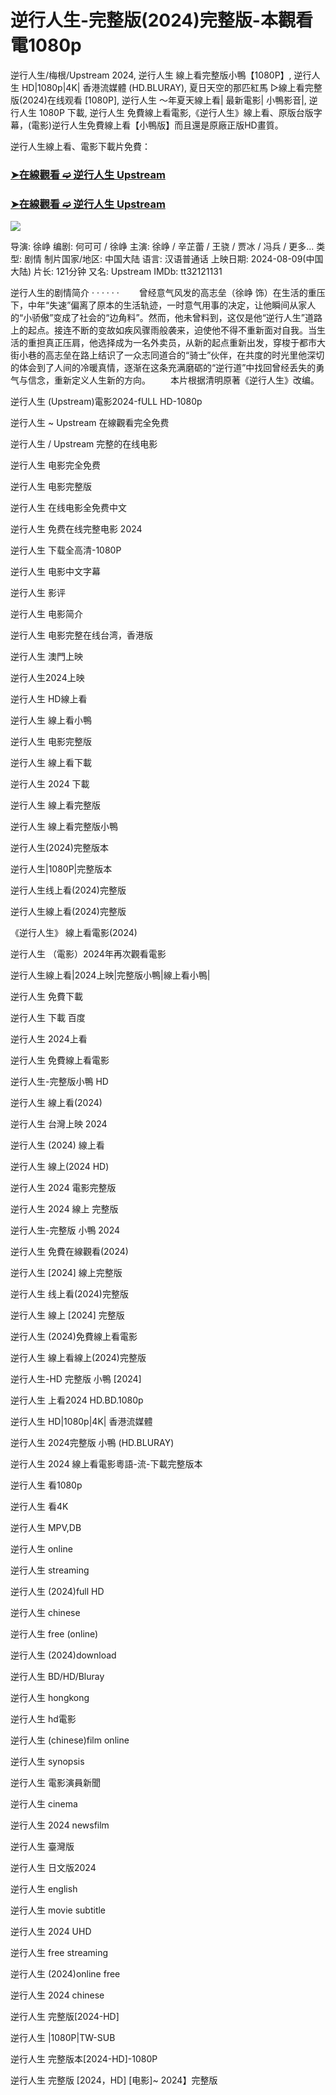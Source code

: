 <h1>逆行人生-完整版(2024)完整版-本觀看電1080p</h1>

逆行人生/梅根/Upstream 2024, 逆行人生 線上看完整版小鴨【1080P】, 逆行人生 HD|1080p|4K| 香港流媒體 (HD.BLURAY), 夏日天空的那匹紅馬 ▷線上看完整版(2024)在线观看 [1080P], 逆行人生 ～年夏天線上看| 最新電影| 小鴨影音|, 逆行人生 1080P 下載, 逆行人生 免費線上看電影,《逆行人生》線上看、原版台版字幕，(電影)逆行人生免費線上看【小鴨版】而且還是原廠正版HD畫質。

逆行人生線上看、電影下載片免費：


<h3><p><a href="https://forumdouban.blogspot.com/p/2024.html"><strong>➤在線觀看 ➫️ 逆行人生 Upstream </strong></a></p>

<h3><a href="https://forumdouban.blogspot.com/p/2024.html"><strong>➤在線觀看 ➫️ 逆行人生 Upstream </strong></a></h3>
<p></h3>


<a href="https://forumdouban.blogspot.com/p/2024.html" title="PLAY NOW" rel="nofollow"><img src="https://camo.githubusercontent.com/7f6f88830ea72d49540cad466f7218e4623560163f263a8577ac8297d75fe095/68747470733a2f2f7777772e746563686d65686f772e636f6d2f77702d636f6e74656e742f75706c6f6164732f323032342f30332f72676273727465672e676966" style="max-width: 100%;"></a>



导演: 徐峥
编剧: 何可可 / 徐峥
主演: 徐峥 / 辛芷蕾 / 王骁 / 贾冰 / 冯兵 / 更多...
类型: 剧情
制片国家/地区: 中国大陆
语言: 汉语普通话
上映日期: 2024-08-09(中国大陆)
片长: 121分钟
又名: Upstream
IMDb: tt32121131

逆行人生的剧情简介 · · · · · ·
　　曾经意气风发的高志垒（徐峥 饰）在生活的重压下，中年“失速”偏离了原本的生活轨迹，一时意气用事的决定，让他瞬间从家人的“小骄傲”变成了社会的“边角料”。然而，他未曾料到，这仅是他“逆行人生”道路上的起点。接连不断的变故如疾风骤雨般袭来，迫使他不得不重新面对自我。当生活的重担真正压肩，他选择成为一名外卖员，从新的起点重新出发，穿梭于都市大街小巷的高志垒在路上结识了一众志同道合的“骑士”伙伴，在共度的时光里他深切的体会到了人间的冷暖真情，逐渐在这条充满磨砺的“逆行道”中找回曾经丢失的勇气与信念，重新定义人生新的方向。
　　本片根据清明原著《逆行人生》改编。



逆行人生 (Upstream)電影2024-fULL HD-1080p

逆行人生 ~ Upstream 在線觀看完全免费

逆行人生 / Upstream 完整的在线电影

逆行人生 电影完全免费

逆行人生 电影完整版

逆行人生 在线电影全免费中文

逆行人生 免费在线完整电影 2024

逆行人生 下载全高清-1080P

逆行人生 电影中文字幕

逆行人生 影评

逆行人生 电影简介

逆行人生 电影完整在线台湾，香港版

逆行人生 澳門上映

逆行人生2024上映

逆行人生 HD線上看

逆行人生 線上看小鴨

逆行人生 电影完整版

逆行人生 線上看下載

逆行人生 2024 下載

逆行人生 線上看完整版

逆行人生 線上看完整版小鴨

逆行人生(2024)完整版本

逆行人生|1080P|完整版本

逆行人生线上看(2024)完整版

逆行人生線上看(2024)完整版

《逆行人生》 線上看電影(2024)

逆行人生 （電影）2024年再次觀看電影

逆行人生線上看|2024上映|完整版小鴨|線上看小鴨|

逆行人生 免費下載

逆行人生 下載 百度

逆行人生 2024上看

逆行人生 免費線上看電影

逆行人生-完整版小鴨 HD

逆行人生 線上看(2024)

逆行人生 台灣上映 2024

逆行人生 (2024) 線上看

逆行人生 線上(2024 HD)

逆行人生 2024 電影完整版

逆行人生 2024 線上 完整版

逆行人生-完整版 小鴨 2024

逆行人生 免費在線觀看(2024)

逆行人生 [2024] 線上完整版

逆行人生 线上看(2024)完整版

逆行人生 線上 [2024] 完整版

逆行人生 (2024)免費線上看電影

逆行人生 線上看線上(2024)完整版

逆行人生-HD 完整版 小鴨 [2024]

逆行人生 上看2024 HD.BD.1080p

逆行人生 HD|1080p|4K| 香港流媒體

逆行人生 2024完整版 小鴨 (HD.BLURAY)

逆行人生 2024 線上看電影粵語-流-下載完整版本

逆行人生 看1080p

逆行人生 看4K

逆行人生 MPV,DB

逆行人生 online

逆行人生 streaming

逆行人生 (2024)full HD

逆行人生 chinese

逆行人生 free (online)

逆行人生 (2024)download

逆行人生 BD/HD/Bluray

逆行人生 hongkong

逆行人生 hd電影

逆行人生 (chinese)film online

逆行人生 synopsis

逆行人生 電影演員新聞

逆行人生 cinema

逆行人生 2024 newsfilm

逆行人生 臺灣版

逆行人生 日文版2024

逆行人生 english

逆行人生 movie subtitle

逆行人生 2024 UHD

逆行人生 free streaming

逆行人生 (2024)online free

逆行人生 2024 chinese

逆行人生 完整版[2024-HD]

逆行人生 |1080P|TW-SUB

逆行人生 完整版本[2024-HD]-1080P

逆行人生 完整版 [2024，HD] [电影]~ 2024】完整版
